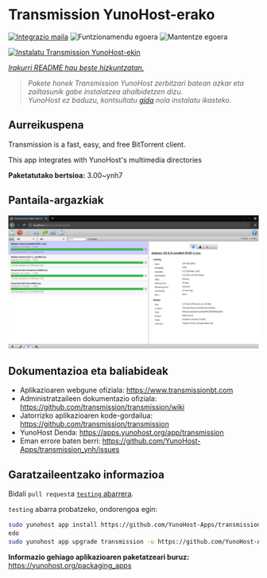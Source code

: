 <!--
Ohart ongi: README hau automatikoki sortu da <https://github.com/YunoHost/apps/tree/master/tools/readme_generator>ri esker
EZ editatu eskuz.
-->

# Transmission YunoHost-erako

[![Integrazio maila](https://dash.yunohost.org/integration/transmission.svg)](https://dash.yunohost.org/appci/app/transmission) ![Funtzionamendu egoera](https://ci-apps.yunohost.org/ci/badges/transmission.status.svg) ![Mantentze egoera](https://ci-apps.yunohost.org/ci/badges/transmission.maintain.svg)

[![Instalatu Transmission YunoHost-ekin](https://install-app.yunohost.org/install-with-yunohost.svg)](https://install-app.yunohost.org/?app=transmission)

*[Irakurri README hau beste hizkuntzatan.](./ALL_README.md)*

> *Pakete honek Transmission YunoHost zerbitzari batean azkar eta zailtasunik gabe instalatzea ahalbidetzen dizu.*  
> *YunoHost ez baduzu, kontsultatu [gida](https://yunohost.org/install) nola instalatu ikasteko.*

## Aurreikuspena

Transmission is a fast, easy, and free BitTorrent client.

This app integrates with YunoHost's multimedia directories


**Paketatutako bertsioa:** 3.00~ynh7

## Pantaila-argazkiak

![Transmission(r)en pantaila-argazkia](./doc/screenshots/transmission.jpg)

## Dokumentazioa eta baliabideak

- Aplikazioaren webgune ofiziala: <https://www.transmissionbt.com>
- Administratzaileen dokumentazio ofiziala: <https://github.com/transmission/transmission/wiki>
- Jatorrizko aplikazioaren kode-gordailua: <https://github.com/transmission/transmission>
- YunoHost Denda: <https://apps.yunohost.org/app/transmission>
- Eman errore baten berri: <https://github.com/YunoHost-Apps/transmission_ynh/issues>

## Garatzaileentzako informazioa

Bidali `pull request`a [`testing` abarrera](https://github.com/YunoHost-Apps/transmission_ynh/tree/testing).

`testing` abarra probatzeko, ondorengoa egin:

```bash
sudo yunohost app install https://github.com/YunoHost-Apps/transmission_ynh/tree/testing --debug
edo
sudo yunohost app upgrade transmission -u https://github.com/YunoHost-Apps/transmission_ynh/tree/testing --debug
```

**Informazio gehiago aplikazioaren paketatzeari buruz:** <https://yunohost.org/packaging_apps>
